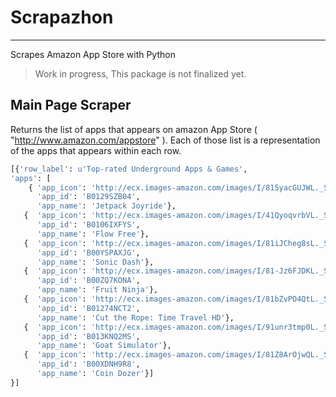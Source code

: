 # Scrapazhon
--------

Scrapes Amazon App Store with Python

> Work in progress, This package is not finalized yet.

## Main Page Scraper

Returns the list of apps that appears on amazon App Store ( "http://www.amazon.com/appstore" ). 
Each of those list is a representation of the apps that appears within each row.

```python
[{'row_label': u'Top-rated Underground Apps & Games',
'apps': [
    { 'app_icon': 'http://ecx.images-amazon.com/images/I/815yacGUJWL._SL150_.png',
      'app_id': 'B0129SZB04',
      'app_name': 'Jetpack Joyride'},
   {  'app_icon': 'http://ecx.images-amazon.com/images/I/41QyoqvrbVL._SL150_.png',
      'app_id': 'B0106IXFYS',
      'app_name': 'Flow Free'},
   {  'app_icon': 'http://ecx.images-amazon.com/images/I/81iJCheg8sL._SL150_.png',
      'app_id': 'B00YSPAXJG',
      'app_name': 'Sonic Dash'},
   {  'app_icon': 'http://ecx.images-amazon.com/images/I/81-Jz6FJDKL._SL150_.png',
      'app_id': 'B00ZQ7KONA',
      'app_name': 'Fruit Ninja'},
   {  'app_icon': 'http://ecx.images-amazon.com/images/I/81bZvPO4QtL._SL150_.png',
      'app_id': 'B01274NCT2',
      'app_name': 'Cut the Rope: Time Travel HD'},
   {  'app_icon': 'http://ecx.images-amazon.com/images/I/91unr3tmp0L._SL150_.png',
      'app_id': 'B013KNQ2MS',
      'app_name': 'Goat Simulator'},
   {  'app_icon': 'http://ecx.images-amazon.com/images/I/81Z8ArOjwQL._SL150_.png',
      'app_id': 'B00XDNH9R8',
      'app_name': 'Coin Dozer'}]
}]
```
